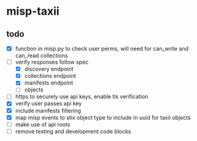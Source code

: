 # misp-taxii

## todo
- [x] function in misp.py to check user perms, will need for can_write and can_read collections
- [ ] verify responses follow spec
  - [x] discovery endpoint
  - [x] collections endpoint
  - [x] manifests endpoint
  - [ ] objects
- [ ] https to securely use api keys, enable tls verification
- [x] verify user passes api key
- [x] include manifests filtering
- [x] map misp events to stix object type to include in uuid for taxii objects
- [ ] make use of api roots
- [ ] remove testing and development code blocks